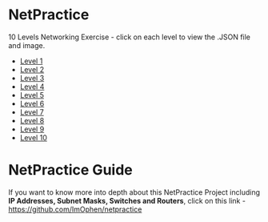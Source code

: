 # NetPractice
10 Levels Networking Exercise - click on each level to view the .JSON file and image. 

- [Level 1](https://github.com/pasqualerossi/NetPractice/tree/main/1st%20Level)
- [Level 2](https://github.com/pasqualerossi/NetPractice/tree/main/2nd%20Level)
- [Level 3](https://github.com/pasqualerossi/NetPractice/tree/main/3rd%20Level)
- [Level 4](https://github.com/pasqualerossi/NetPractice/tree/main/4th%20Level)
- [Level 5](https://github.com/pasqualerossi/NetPractice/tree/main/5th%20Level)
- [Level 6](https://github.com/pasqualerossi/NetPractice/tree/main/6th%20Level)
- [Level 7](https://github.com/pasqualerossi/NetPractice/tree/main/7th%20Level)
- [Level 8](https://github.com/pasqualerossi/NetPractice/tree/main/8th%20Level)
- [Level 9](https://github.com/pasqualerossi/NetPractice/tree/main/9th%20Level)
- [Level 10](https://github.com/pasqualerossi/NetPractice/tree/main/Last%20Level%20-%2010th%20Level)

# NetPractice Guide
If you want to know more into depth about this NetPractice Project including **IP Addresses, Subnet Masks, Switches and Routers**, click on this link - https://github.com/ImOphen/netpractice
